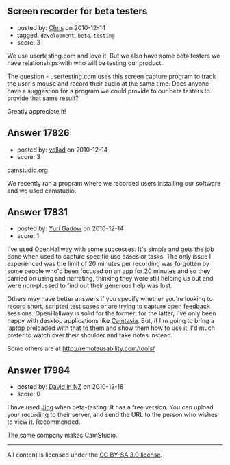 ## Screen recorder for beta testers

- posted by: [Chris](https://stackexchange.com/users/-1/412-chris) on 2010-12-14
- tagged: `development`, `beta`, `testing`
- score: 3

We use usertesting.com and love it. But we also have some beta testers we have relationships with who will be testing our product. 

The question - usertesting.com uses this screen capture program to track the user's mouse and record their audio at the same time. Does anyone have a suggestion for a program we could provide to our beta testers to provide that same result?

Greatly appreciate it!


## Answer 17826

- posted by: [vellad](https://stackexchange.com/users/-1/4779-vellad) on 2010-12-14
- score: 3

camstudio.org

We recently ran a program where we recorded users installing our software and we used camstudio.


## Answer 17831

- posted by: [Yuri Gadow](https://stackexchange.com/users/-1/5083-yuri-gadow) on 2010-12-14
- score: 1

<p>I've used <a href="http://www.openhallway.com/" rel="nofollow">OpenHallway</a> with some successes. It's simple and gets the job done when used to capture specific use cases or tasks. The only issue I experienced was the limit of 20 minutes per recording was forgotten by some people who'd been focused on an app for 20 minutes and so they carried on using and narrating, thinking they were still helping us out and were non-plussed to find out their generous help was lost. </p>

<p>Others may have better answers if you specify whether you're looking to record short, scripted test cases or are trying to capture open feedback sessions. OpenHallway is solid for the former; for the latter, I've only been happy with desktop applications like <a href="http://www.techsmith.com/camtasia/" rel="nofollow">Camtasia</a>. But, if I'm going to bring a laptop preloaded with that to them and show them how to use it, I'd much prefer to watch over their shoulder and take notes instead.</p>

<p>Some others are at <a href="http://remoteusability.com/tools/" rel="nofollow">http://remoteusability.com/tools/</a></p>



## Answer 17984

- posted by: [David in NZ](https://stackexchange.com/users/-1/6066-david-in-nz) on 2010-12-18
- score: 0

<p>I have used <a href="http://www.techsmith.com/jing/" rel="nofollow">Jing</a> when beta-testing. It has a free version. You can upload your recording to their server, and send the URL to the person who wishes to view it. Recommended.</p>

<p>The same company makes CamStudio.</p>




---

All content is licensed under the [CC BY-SA 3.0 license](https://creativecommons.org/licenses/by-sa/3.0/).
